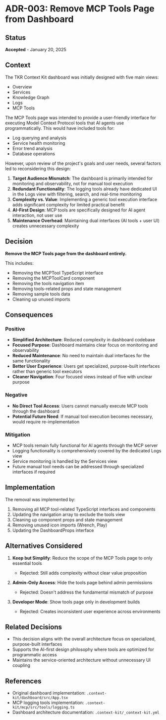 # ADR-003: Remove MCP Tools Page from Dashboard

## Status
**Accepted** - January 20, 2025

## Context

The TKR Context Kit dashboard was initially designed with five main views:
- Overview
- Services
- Knowledge Graph
- Logs
- MCP Tools

The MCP Tools page was intended to provide a user-friendly interface for executing Model Context Protocol tools that AI agents use programmatically. This would have included tools for:
- Log querying and analysis
- Service health monitoring
- Error trend analysis
- Database operations

However, upon review of the project's goals and user needs, several factors led to reconsidering this design:

1. **Target Audience Mismatch**: The dashboard is primarily intended for monitoring and observability, not for manual tool execution
2. **Redundant Functionality**: The logging tools already have dedicated UI in the Logs view with filtering, search, and real-time monitoring
3. **Complexity vs. Value**: Implementing a generic tool execution interface adds significant complexity for limited practical benefit
4. **AI-First Design**: MCP tools are specifically designed for AI agent interaction, not user use
5. **Maintenance Overhead**: Maintaining dual interfaces (AI tools + user UI) creates unnecessary complexity

## Decision

**Remove the MCP Tools page from the dashboard entirely.**

This includes:
- Removing the MCPTool TypeScript interface
- Removing the MCPToolCard component
- Removing the tools navigation item
- Removing tools-related props and state management
- Removing sample tools data
- Cleaning up unused imports

## Consequences

### Positive
- **Simplified Architecture**: Reduced complexity in dashboard codebase
- **Focused Purpose**: Dashboard maintains clear focus on monitoring and observability
- **Reduced Maintenance**: No need to maintain dual interfaces for the same functionality
- **Better User Experience**: Users get specialized, purpose-built interfaces rather than generic tool executors
- **Cleaner Navigation**: Four focused views instead of five with unclear purpose

### Negative
- **No Direct Tool Access**: Users cannot manually execute MCP tools through the dashboard
- **Potential Future Need**: If manual tool execution becomes necessary, would require re-implementation

### Mitigation
- MCP tools remain fully functional for AI agents through the MCP server
- Logging functionality is comprehensively covered by the dedicated Logs view
- Service monitoring is handled by the Services view
- Future manual tool needs can be addressed through specialized interfaces if required

## Implementation

The removal was implemented by:
1. Removing all MCP tool-related TypeScript interfaces and components
2. Updating the navigation array to exclude the tools view
3. Cleaning up component props and state management
4. Removing unused icon imports (Wrench, Play)
5. Updating the DashboardProps interface

## Alternatives Considered

1. **Keep but Simplify**: Reduce the scope of the MCP Tools page to only essential tools
   - Rejected: Still adds complexity without clear value proposition

2. **Admin-Only Access**: Hide the tools page behind admin permissions
   - Rejected: Doesn't address the fundamental mismatch of purpose

3. **Developer Mode**: Show tools page only in development builds
   - Rejected: Creates inconsistent user experience across environments

## Related Decisions

- This decision aligns with the overall architecture focus on specialized, purpose-built interfaces
- Supports the AI-first design philosophy where tools are optimized for programmatic access
- Maintains the service-oriented architecture without unnecessary UI coupling

## References

- Original dashboard implementation: `.context-kit/dashboard/src/App.tsx`
- MCP logging tools implementation: `.context-kit/mcp/src/tools/logging.ts`
- Dashboard architecture documentation: `.context-kit/_context-kit.yml`
